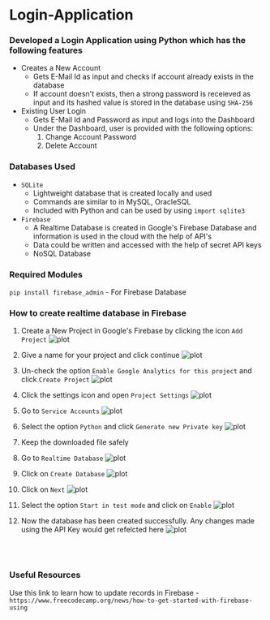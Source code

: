# Login-Application

### Developed a Login Application using Python which has the following features

* Creates a New Account
	- Gets E-Mail Id as input and checks if account already exists in the database
	- If account doesn't exists, then a strong password is receieved as input and its hashed value is stored in the database using `SHA-256`
* Existing User Login
	- Gets E-Mail Id and Password as input and logs into the Dashboard
	- Under the Dashboard, user is provided with the following options:
		1. Change Account Password
		2. Delete Account



### Databases Used

* `SQLite`
	- Lightweight database that is created locally and used
	- Commands are similar to in MySQL, OracleSQL
	- Included with Python and can be used by using `import sqlite3`
* `Firebase`
	- A Realtime Database is created in Google's Firebase Database and information is used in the cloud with the help of API's
	- Data could be written and accessed with the help of secret API keys
	- NoSQL Database


### Required Modules

`pip install firebase_admin` - For Firebase Database



### How to create realtime database in Firebase

1. Create a New Project in Google's Firebase by clicking the icon `Add Project`
![plot](res/1.jpg)<br>

2. Give a name for your project and click continue
![plot](res/2.jpg)<br>

3. Un-check the option `Enable Google Analytics for this project` and click `Create Project`
![plot](res/3.jpg)<br>

4. Click the settings icon and open `Project Settings`
![plot](res/4.jpg)<br>

5. Go to `Service Accounts`
![plot](res/5.jpg)<br>

6. Select the option `Python` and click `Generate new Private key`
![plot](res/6.jpg)<br>

7. Keep the downloaded file safely

8. Go to `Realtime Database`
![plot](res/7.jpg)<br>

9. Click on `Create Database`
![plot](res/8.jpg)<br>

10. Click on `Next`
![plot](res/9.jpg)<br>

11. Select the option `Start in test mode` and click on `Enable`
![plot](res/10.jpg)<br>

12. Now the database has been created successfully. Any changes made using the API Key would get refelcted here
![plot](res/11.jpg)<br>

<br>
<br>

### Useful Resources

Use this link to learn how to update records in Firebase - `https://www.freecodecamp.org/news/how-to-get-started-with-firebase-using`